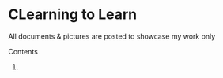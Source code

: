 # CLearning to Learn
All documents &amp; pictures are posted to showcase my work only

Contents

1.
